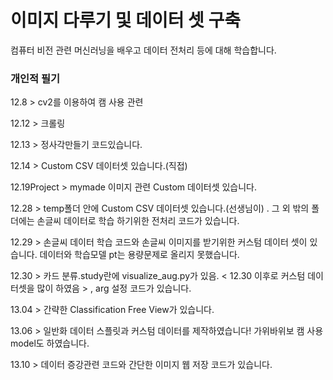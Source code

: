 # 이미지 다루기 및 데이터 셋 구축

컴퓨터 비전 관련 머신러닝을 배우고 데이터 전처리 등에 대해 학습합니다.

### 개인적 필기

12.8 > cv2를 이용하여 캠 사용 관련

12.12 > 크롤링

12.13 > 정사각만들기 코드있습니다.

12.14 > Custom CSV 데이터셋 있습니다.(직접)

12.19Project > mymade 이미지 관련 Custom 데이터셋 있습니다.

12.28 > temp폴더 안에 Custom CSV 데이터셋 있습니다.(선생님이) . 그 외 밖의 폴더에는 손글씨 데이터로 학습 하기위한 전처리 코드가 있습니다. 

12.29 > 손글씨 데이터 학습 코드와 손글씨 이미지를 받기위한 커스텀 데이터 셋이 있습니다. 데이터와 학습모델 pt는 용량문제로 올리지 못했습니다.

12.30 > 카드 분류.study란에 visualize_aug.py가 있음. < 12.30 이후로 커스텀 데이터셋을 많이 하였음 > , arg 설정 코드가 있습니다.

13.04 > 간략한 Classification Free View가 있습니다.

13.06 > 일반화 데이터 스플릿과 커스텀 데이터를 제작하였습니다! 가위바위보 캠 사용 model도 하였습니다.

13.10 > 데이터 증강관련 코드와 간단한 이미지 웹 저장 코드가 있습니다.
